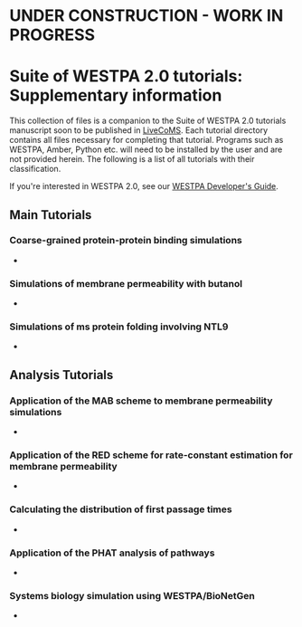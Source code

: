 # UNDER CONSTRUCTION - WORK IN PROGRESS
# Suite of WESTPA 2.0 tutorials: Supplementary information
This collection of files is a companion to the Suite of WESTPA 2.0 tutorials manuscript soon to be published 
in [LiveCoMS](https://livecomsjournal.org/index.php/livecoms/). Each tutorial directory contains all files 
necessary for completing that tutorial. Programs such as WESTPA, Amber, Python etc. will need to be 
installed by the user and are not provided herein. The following is a list of all tutorials with their 
classification.

If you're interested in WESTPA 2.0, see our [WESTPA Developer's Guide](https://github.com/westpa/westpa/wiki/WESTPA-Developer's-Guide).

## Main Tutorials
### Coarse-grained protein-protein binding simulations

* 

### Simulations of membrane permeability with butanol

* 

### Simulations of ms protein folding involving NTL9

* 

## Analysis Tutorials
### Application of the MAB scheme to membrane permeability simulations

* 

### Application of the RED scheme for rate-constant estimation for membrane permeability

*

### Calculating the distribution of first passage times

*

### Application of the PHAT analysis of pathways

*

### Systems biology simulation using WESTPA/BioNetGen

*
